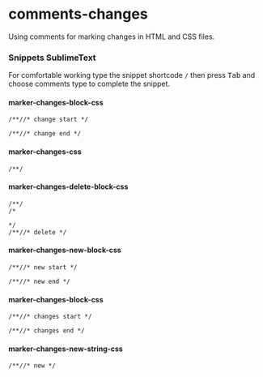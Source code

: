 comments-changes
================

Using comments for marking changes in HTML and CSS files.

### Snippets SublimeText
For comfortable working type the snippet shortcode ```/``` then press <kbd>Tab</kbd> and choose comments type to complete the snippet.


#### marker-changes-block-css
```
/**//* change start */

/**//* change end */
```

#### marker-changes-css
```
/**/
```

#### marker-changes-delete-block-css
```
/**/
/*

*/
/**//* delete */
```

#### marker-changes-new-block-css
```
/**//* new start */

/**//* new end */
```

#### marker-changes-block-css
```
/**//* changes start */

/**//* changes end */
```

#### marker-changes-new-string-css
```
/**//* new */
```